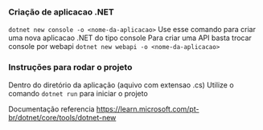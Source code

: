 ### Criação de aplicacao .NET
 `dotnet new console -o <nome-da-aplicacao>`
 Use esse comando para criar uma nova aplicacao .NET do tipo console 
 Para criar uma API basta trocar console por webapi
  `dotnet new webapi -o <nome-da-aplicacao>`
 ### Instruções para rodar o projeto 
 Dentro do diretório da aplicação (aquivo com extensao .cs)
 Utilize o comando  `dotnet run` para iniciar o projeto 

Documentação referencia https://learn.microsoft.com/pt-br/dotnet/core/tools/dotnet-new
